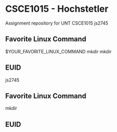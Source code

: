 # CSCE1015 - Hochstetler
Assignment repository for UNT CSCE1015
js2745

## Favorite Linux Command
$YOUR_FAVORITE_LINUX_COMMAND
mkdir
mkdir
## EUID
js2745
## Favorite Linux Command
mkdir
## EUID

